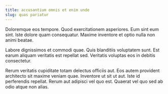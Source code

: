 ```yaml
---
title: accusantium omnis et enim unde
slug: quas pariatur
---
```


Doloremque eos tempore. Quod exercitationem asperiores. Eum sint eum sint. Iste dolore quam consequatur. Maxime inventore et optio nulla non animi beatae.

Labore dignissimos et commodi quae. Quis blanditiis voluptatem sunt. Est earum aliquam veritatis est repellat sed. Veritatis voluptas eos in debitis consectetur.

Rerum veritatis cupiditate totam delectus officiis aut. Eos autem provident architecto sit maxime veniam quae. Inventore ut sit ut aut. Iste id perferendis repellat. Rerum aut adipisci vel quo est. Quaerat vel quo sed ab odio atque non alias.
